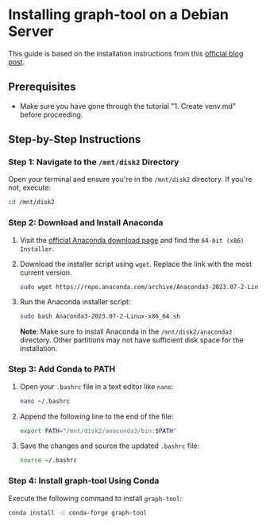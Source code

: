 # Installing graph-tool on a Debian Server

This guide is based on the installation instructions from this [official blog post](https://git.skewed.de/count0/graph-tool/-/wikis/installation-instructions).

## Prerequisites

- Make sure you have gone through the tutorial "1. Create venv.md" before proceeding.

## Step-by-Step Instructions

### Step 1: Navigate to the `/mnt/disk2` Directory

Open your terminal and ensure you're in the `/mnt/disk2` directory. If you're not, execute:

```bash
cd /mnt/disk2
```

### Step 2: Download and Install Anaconda

1. Visit the [official Anaconda download page](https://www.anaconda.com/download#downloads) and find the `64-bit (x86) Installer`.
   
2. Download the installer script using `wget`. Replace the link with the most current version.
   
    ```bash
    sudo wget https://repo.anaconda.com/archive/Anaconda3-2023.07-2-Linux-x86_64.sh
    ```
   
3. Run the Anaconda installer script:

    ```bash
    sudo bash Anaconda3-2023.07-2-Linux-x86_64.sh
    ```
   
    **Note**: Make sure to install Anaconda in the `/mnt/disk2/anaconda3` directory. Other partitions may not have sufficient disk space for the installation.

### Step 3: Add Conda to PATH

1. Open your `.bashrc` file in a text editor like `nano`:

    ```bash
    nano ~/.bashrc
    ```
   
2. Append the following line to the end of the file:

    ```bash
    export PATH="/mnt/disk2/anaconda3/bin:$PATH"
    ```
   
3. Save the changes and source the updated `.bashrc` file:

    ```bash
    source ~/.bashrc
    ```

### Step 4: Install graph-tool Using Conda

Execute the following command to install `graph-tool`:

```bash
conda install -c conda-forge graph-tool
```

